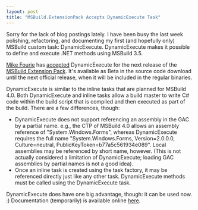 ```yaml
---
layout: post
title: "MSBuild.ExtensionPack Accepts DynamicExecute Task"
---
```

Sorry for the lack of blog postings lately. I have been busy the last week polishing, refactoring, and documenting my first (and hopefully only) MSBuild custom task: DynamicExecute. DynamicExecute makes it possible to define and execute .NET methods using MSBuild 3.5.



[Mike Fourie](http://freetodev.spaces.live.com/default.aspx) has [accepted](http://freetodev.spaces.live.com/blog/cns!EC3C8F2028D842D5!927.entry) DynamicExecute for the next release of the [MSBuild Extension Pack](http://msbuildextensionpack.codeplex.com/). It's available as Beta in the source code download until the next official release, when it will be included in the regular binaries.



DynamicExecute is similar to the inline tasks that are planned for MSBuild 4.0. Both DynamicExecute and inline tasks allow a build master to write C# code within the build script that is compiled and then executed as part of the build. There are a few differences, though:



- DynamicExecute does not support referencing an assembly in the GAC by a partial name. e.g., the CTP of MSBuild 4.0 allows an assembly reference of "System.Windows.Forms", whereas DynamicExecute requires the full name "System.Windows.Forms, Version=2.0.0.0, Culture=neutral, PublicKeyToken=b77a5c561934e089". Local assemblies may be referenced by short name, however. (This is not actually considered a limitation of DynamicExecute; loading GAC assemblies by partial names is not a good idea).
- Once an inline task is created using the task factory, it may be referenced directly just like any other task. DynamicExecute methods must be called using the DynamicExecute task.


DynamicExecute does have one big advantage, though: it can be used now. :) Documentation (temporarily) is available online [here](http://www.msbuildextensionpack.com/help/3.5.4.0/temp/dynamicexecute.htm).

